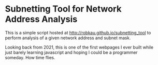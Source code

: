 # Subnetting Tool for Network Address Analysis  
This is a simple script hosted at http://robkau.github.io/subnetting_tool to perform analysis of a given network address and subnet mask. 

Looking back from 2021, this is one of the first webpages I ever built while just barely learning javascript and hoping I could be a programmer someday. 
How time flies.
